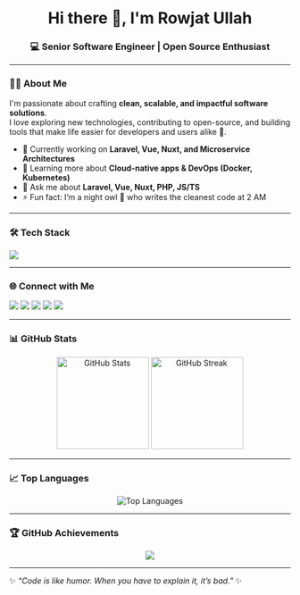 <!-- GitHub Profile README for Rowjat Ullah -->

<h1 align="center">Hi there 👋, I'm Rowjat Ullah</h1>
<h3 align="center">💻 Senior Software Engineer | Open Source Enthusiast</h3>

---

### 👨‍💻 About Me
I'm passionate about crafting **clean, scalable, and impactful software solutions**.  
I love exploring new technologies, contributing to open-source, and building tools that make life easier for developers and users alike 🚀.

- 🔭 Currently working on **Laravel, Vue, Nuxt, and Microservice Architectures**
- 🌱 Learning more about **Cloud-native apps & DevOps (Docker, Kubernetes)**
- 💬 Ask me about **Laravel, Vue, Nuxt, PHP, JS/TS**
- ⚡ Fun fact: I’m a night owl 🦉 who writes the cleanest code at 2 AM

---

### 🛠 Tech Stack
<p>
  <img src="https://skillicons.dev/icons?i=php,laravel,vue,nuxt,js,ts,nodejs,html,css,tailwind,bootstrap,mysql,postgres,redis,docker,git,github,linux&theme=light" />
</p>

---

### 🌐 Connect with Me
<p>
  <a href="https://github.com/rowjat" target="_blank"><img src="https://img.shields.io/badge/GitHub-181717.svg?&style=for-the-badge&logo=github&logoColor=white" /></a>
  <a href="https://linkedin.com/in/rowjat" target="_blank"><img src="https://img.shields.io/badge/LinkedIn-0077B5.svg?&style=for-the-badge&logo=linkedin&logoColor=white" /></a>
  <a href="https://twitter.com/rowjat" target="_blank"><img src="https://img.shields.io/badge/Twitter-1DA1F2.svg?&style=for-the-badge&logo=twitter&logoColor=white" /></a>
  <a href="https://rowjat.com" target="_blank"><img src="https://img.shields.io/badge/Portfolio-FF5722.svg?&style=for-the-badge&logo=firefox&logoColor=white" /></a>
  <a href="mailto:rowjat@example.com" target="_blank"><img src="https://img.shields.io/badge/Email-D14836.svg?&style=for-the-badge&logo=gmail&logoColor=white" /></a>
</p>

---

### 📊 GitHub Stats
<p align="center">
  <img src="https://github-readme-stats.vercel.app/api?username=rowjat&show_icons=true&theme=radical" alt="GitHub Stats" height="165"/>
  <img src="https://github-readme-streak-stats.herokuapp.com/?user=rowjat&theme=radical" alt="GitHub Streak" height="165"/>
</p>

---

### 📈 Top Languages
<p align="center">
  <img src="https://github-readme-stats.vercel.app/api/top-langs/?username=rowjat&layout=compact&theme=radical" alt="Top Languages" />
</p>

---

### 🏆 GitHub Achievements
<p align="center">
  <img src="https://github-profile-trophy.vercel.app/?username=rowjat&theme=radical&no-frame=true&no-bg=true&margin-w=5&row=1&column=6" />
</p>

---

✨ _“Code is like humor. When you have to explain it, it’s bad.”_ ✨  

